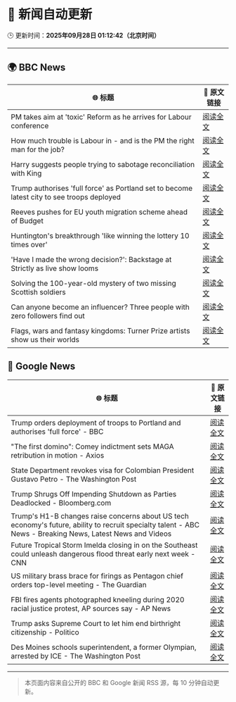 # 🧠 新闻自动更新

🕒 更新时间：**2025年09月28日 01:12:42（北京时间）**

---

## 🌍 BBC News

| 🌐 标题 | 🔗 原文链接 |
|--------|-------------|
| PM takes aim at 'toxic' Reform as he arrives for Labour conference | [阅读全文](https://www.bbc.com/news/articles/cn0xzdgyx0do?at_medium=RSS&at_campaign=rss) |
| How much trouble is Labour in - and is the PM the right man for the job? | [阅读全文](https://www.bbc.com/news/articles/c1kwlzv9zl1o?at_medium=RSS&at_campaign=rss) |
| Harry suggests people trying to sabotage reconciliation with King | [阅读全文](https://www.bbc.com/news/articles/c04q3pr12e5o?at_medium=RSS&at_campaign=rss) |
| Trump authorises 'full force' as Portland set to become latest city to see troops deployed | [阅读全文](https://www.bbc.com/news/articles/cddmn6ge6e2o?at_medium=RSS&at_campaign=rss) |
| Reeves pushes for EU youth migration scheme ahead of Budget | [阅读全文](https://www.bbc.com/news/articles/c179z10vy28o?at_medium=RSS&at_campaign=rss) |
| Huntington's breakthrough 'like winning the lottery 10 times over' | [阅读全文](https://www.bbc.com/news/articles/c3vzek4dkyyo?at_medium=RSS&at_campaign=rss) |
| 'Have I made the wrong decision?': Backstage at Strictly as live show looms | [阅读全文](https://www.bbc.com/news/articles/c9dx0x68z46o?at_medium=RSS&at_campaign=rss) |
| Solving the 100-year-old mystery of two missing Scottish soldiers | [阅读全文](https://www.bbc.com/news/articles/c7088ynken8o?at_medium=RSS&at_campaign=rss) |
| Can anyone become an influencer? Three people with zero followers find out | [阅读全文](https://www.bbc.com/news/articles/cy7pe3l3d6no?at_medium=RSS&at_campaign=rss) |
| Flags, wars and fantasy kingdoms: Turner Prize artists show us their worlds | [阅读全文](https://www.bbc.com/news/articles/cn0xyqj7pxwo?at_medium=RSS&at_campaign=rss) |

## 📰 Google News

| 🌐 标题 | 🔗 原文链接 |
|--------|-------------|
| Trump orders deployment of troops to Portland and authorises 'full force' - BBC | [阅读全文](https://news.google.com/rss/articles/CBMiWkFVX3lxTE9zeTVGTjViUzBfa3h3NHc1b2t4UVRHUldlUWJfU1FWTU51dXdxcGtaR2M0RFpYVjFNTm9tamNtRnZMUEJHd0RsOWNpM1lyS3g3WEZ2aUpkdWs5UdIBX0FVX3lxTE1qUGZQY1JpOXNnQWNlcm1Bc3FPWDF6QkRwLU9BQURiYTI1UklmQV83YlgycktWZ0ZNeTRWa1dweDlYTFJrcW5FdE9ldUN1WkkxYU96OTJZVXdhbjhyT1Vn?oc=5) |
| "The first domino": Comey indictment sets MAGA retribution in motion - Axios | [阅读全文](https://news.google.com/rss/articles/CBMifkFVX3lxTE5KcjFWelpFTUhXQ1FxQ3dBMnJGd2J6WXBNT2xuRGJxWjZfWHJWdlRIMC1RZ2RsZGtWV1BWcG9BY2U1VmJpV3BCZ1UxYXZCVlBGQ2phZ1ZhMXlWUTNwYW1LeVNxRWt3bGtXamMtYUVFck9FcG94emRxYmtXeWtQZw?oc=5) |
| State Department revokes visa for Colombian President Gustavo Petro - The Washington Post | [阅读全文](https://news.google.com/rss/articles/CBMiiAFBVV95cUxNY0xINWNkWlVlbXoxQTMzdWVna2ZLd1JZdVNWYzlBNTI4RWFRZTFpVmxKN2kwMFpEV1RWaFNrbE9nTklMWkwzaTlKRmlVQUpfVWtJNGVtZ3lrRW5aalcySXdMc3FjTEhWRFdCWGpvMGg0ZUw1aHAtVnJrdm1DZE9wejJJUVdrdnVi?oc=5) |
| Trump Shrugs Off Impending Shutdown as Parties Deadlocked - Bloomberg.com | [阅读全文](https://news.google.com/rss/articles/CBMitAFBVV95cUxQQS04Mnd5RkhSeUVJQmhSYWVuS2Q0OVpRTG5kMkdYU182N0MweDEzVXhvTjNlM2xibUVuUkhsWlI1dUxxWUl0a1JpTE1zeVYxZFJuN2lRZFpzekRNSHEtTVI2dHZXN3RqZXROX1FZLVFMMVd5Q3NVMU9FUElROGZ6NUhmREpyNEZRQWtmemxrWFM4SzRGZ3h6Z010UDZTOUNKMVZNSldGUEJhOEszT0RHSFlmV0k?oc=5) |
| Trump's H1-B changes raise concerns about US tech economy's future, ability to recruit specialty talent - ABC News - Breaking News, Latest News and Videos | [阅读全文](https://news.google.com/rss/articles/CBMioAFBVV95cUxQR1NURVV3bzM3Q3N2SGgtWkJ0VEhiNUZtSTZtNloxS1JmQjhEbUpSZGNyaUVmUi1DbDViMjVwcXdWRlVhOWp2VlhETDZqb1dCY0pweWZ5ak83TlNMb3JyMURUQXRhM3FIcXFlN1lPS0c4b1l2YWJCeUltTXBUQ3lTT0hjc2ZMdnR6UXdBQ0dyZUR1UzA1anNZVXVJc0FXTnZ10gGmAUFVX3lxTE9tTjNxNFZmWDN1ZG9TYWsxLW9SWWFXTm5xSk5MOTBBWXZDanRtUDNQUkNmRDhSRVd1LWtOTkd2WXVtUUxrSVdTMDBTMFBQUENhRDRlOS1hODJVaHllUDRyZHhRSzA2RXBmeHVpejh0ckNDRDA4MFJ4dDZmcWNpVjB3OS1Pd2g0TVRjRHhhdXlJTzR1bUo3OFFOSGJKS2Vvc05jXzRfTnc?oc=5) |
| Future Tropical Storm Imelda closing in on the Southeast could unleash dangerous flood threat early next week - CNN | [阅读全文](https://news.google.com/rss/articles/CBMimgFBVV95cUxQS3lNbGJhV2xWQkVtUmw2emlrZlNQRjhUdDRnZnp6X3RBbUJ3eU9mQlVxQnpBaWF6X2NhMWNvc01Fem4yMW9uZHJnVGF5NVBrTWtLX20tUVI1cVZPQkx6MThQdUJEME4yb0NyNWdqdUJUQnRTU1h3NndNUi1HWmE2aUFmODEzM1AwM3lCS0UtMWs5RGtvcXk4UEZB?oc=5) |
| US military brass brace for firings as Pentagon chief orders top-level meeting - The Guardian | [阅读全文](https://news.google.com/rss/articles/CBMikgFBVV95cUxQckFfRGFlOW4zN05sSWttdGhmUGFvQkgzX1NPMlBXTUV0cUw5ejNFZWhBRFlUZ3RESWxrWXR3UzZpS0FxOG4tWU5Hbl9leG5HLW01azA4OWFzazBHeE5uaFlsLVRKUVJQdjlPS1hzbmFpSHBSdHR1d0pENjY3Q09xeFBrRV9MVmI4dHRDSlZKUThrQQ?oc=5) |
| FBI fires agents photographed kneeling during 2020 racial justice protest, AP sources say - AP News | [阅读全文](https://news.google.com/rss/articles/CBMikAFBVV95cUxQUmZCV1dlSXl0NFBJSFJMZHhzeFRmSVFFLXJzN1hfOWFlRlNMUlZ3ZExTdTJ4c0NKUGwtR1plaHpGdmpVaEh1OFhMLXhrTG5tOFFzYllvOVc4ZEZSeTU4VDhrVnN5bmI4UGF1alJKQUpyMTVQTkRpSF80aTNrOGlwVFBzZzhPT1I2N1dVSVdkY18?oc=5) |
| Trump asks Supreme Court to let him end birthright citizenship - Politico | [阅读全文](https://news.google.com/rss/articles/CBMinwFBVV95cUxQZ0lqbHNxYk5yTjZmN1A2dzkxenA0VzJ4bTVaUE5oTjl2RWdqTjhXekU2V0c5c1ZsbXBWVTI2Y25IMTlkaWpvWjJIWVpHcUhzWW1OelNLbnJKWXp0ZGtqUGZzWDFfSVQyaTRhcjBGYmU5cUhUSTFYMF9Ldmp4bkNqUkhZRTVkSTU5YzZMNzFkS1RYQXBuc3RzaWtXeUVmc2c?oc=5) |
| Des Moines schools superintendent, a former Olympian, arrested by ICE - The Washington Post | [阅读全文](https://news.google.com/rss/articles/CBMilgFBVV95cUxPdWxpOHJIckNpUW9GWUVST3JrS3FfUjVueVdpbTZkNkZUNjZ4VHZzRGlQNWZKSjEzMHNFb0ZfcUFnalFfcmpMUEJyclRIWER2U3dRZXg3ZzVZUGNhUVZmSzR6b1gxdVpLaEdneEpXQm9rWWhDT3dWZ05rTGJrTWt4OTRMTG0tMVlCTDNSMXQ1dEZIWjBfSGc?oc=5) |

---
> 本页面内容来自公开的 BBC 和 Google 新闻 RSS 源，每 10 分钟自动更新。